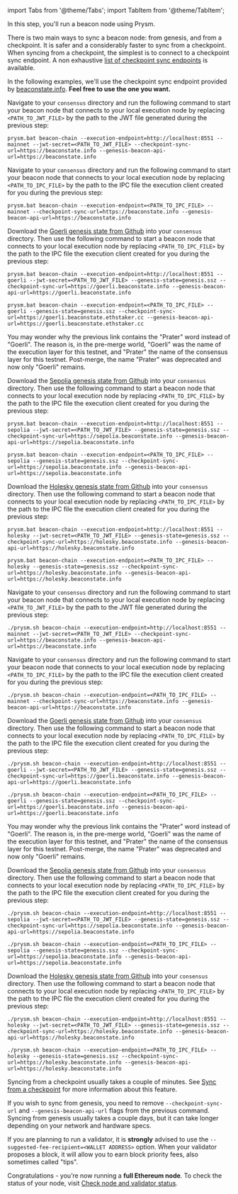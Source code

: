 import Tabs from '@theme/Tabs';
import TabItem from '@theme/TabItem';

<p className='hidden-in-jwt-guide hidden-in-mergeprep-guide'>In this step, you'll run a beacon node using Prysm.</p>
<p>There is two main ways to sync a beacon node: from genesis, and from a checkpoint. It is safer and a considerably faster to sync from a checkpoint. When syncing from a checkpoint, the simplest is to connect to a checkpoint sync endpoint. A non exhaustive <a href='https://eth-clients.github.io/checkpoint-sync-endpoints'> list of checkpoint sync endpoints</a> is available.</p>
<p>In the following examples, we'll use the checkpoint sync endpoint provided by <a href='https://beaconstate.info/'>beaconstate.info</a>. <strong>Feel free to use the one you want.</strong></p>
<Tabs groupId="os" defaultValue="others" values={[
    {label: 'Windows', value: 'win'},
    {label: 'Linux, MacOS, Arm64', value: 'others'}
]}>
  <TabItem value="win">
    <Tabs groupId="network" defaultValue="mainnet" values={[
      {label: 'Mainnet', value: 'mainnet'},
      {label: 'Goerli', value: 'goerli'},
      {label: 'Sepolia', value: 'sepolia'},
      {label: 'Holesky', value: 'holesky'}
    ]}>
      <TabItem value="mainnet">
        <Tabs groupId="protocol" defaultValue="jwt" values={[
          {label: 'JWT', value: 'jwt'},
          {label: 'IPC', value: 'ipc'}
        ]}>
          <TabItem value="jwt">
            <p>Navigate to your <code>consensus</code> directory and run the following command to start your beacon node that connects to your local execution node by replacing <code>&lt;PATH_TO_JWT_FILE&gt;</code> by the path to the JWT file generated during the previous step:</p>
            <pre><code>prysm.bat beacon-chain --execution-endpoint=http://localhost:8551 --mainnet --jwt-secret=&lt;PATH_TO_JWT_FILE&gt; --checkpoint-sync-url=https://beaconstate.info --genesis-beacon-api-url=https://beaconstate.info</code></pre>
          </TabItem>
          <TabItem value="ipc">
            <p>Navigate to your <code>consensus</code> directory and run the following command to start your beacon node that connects to your local execution node by replacing <code>&lt;PATH_TO_IPC_FILE&gt;</code> by the path to the IPC file the execution client created for you during the previous step:</p>
            <pre><code>prysm.bat beacon-chain --execution-endpoint=&lt;PATH_TO_IPC_FILE&gt; --mainnet --checkpoint-sync-url=https://beaconstate.info --genesis-beacon-api-url=https://beaconstate.info</code></pre>
          </TabItem>
        </Tabs>
      </TabItem>
      <TabItem value="goerli">
        <p className='hidden-in-jwt-guide'>Download the <a href='https://github.com/eth-clients/eth2-networks/raw/master/shared/prater/genesis.ssz'>Goerli genesis state from Github</a> into your <code>consensus</code> directory. Then use the following command to start a beacon node that connects to your local execution node by replacing <code>&lt;PATH_TO_IPC_FILE&gt;</code> by the path to the IPC file the execution client created for you during the previous step:</p>
        <Tabs groupId="protocol" defaultValue="jwt" values={[
          {label: 'JWT', value: 'jwt'},
          {label: 'IPC', value: 'ipc'}
        ]}>
          <TabItem value="jwt"><pre><code>prysm.bat beacon-chain --execution-endpoint=http://localhost:8551 --goerli --jwt-secret=&lt;PATH_TO_JWT_FILE&gt; --genesis-state=genesis.ssz --checkpoint-sync-url=https://goerli.beaconstate.info --genesis-beacon-api-url=https://goerli.beaconstate.info</code></pre></TabItem>
          <TabItem value="ipc"><pre><code>prysm.bat beacon-chain --execution-endpoint=&lt;PATH_TO_IPC_FILE&gt; --goerli --genesis-state=genesis.ssz --checkpoint-sync-url=https://goerli.beaconstate.ethstaker.cc --genesis-beacon-api-url=https://goerli.beaconstate.ethstaker.cc</code></pre></TabItem>
        </Tabs>
        <p>You may wonder why the previous link contains the "Prater" word instead of "Goerli". The reason is, in the pre-merge world, "Goerli" was the name of the execution layer for this testnet, and "Prater" the name of the consensus layer for this testnet. Post-merge, the name "Prater" was deprecated and now only "Goerli" remains.</p>
      </TabItem>
      <TabItem value="sepolia">
        <p className='hidden-in-jwt-guide'>Download the <a href='https://github.com/eth-clients/merge-testnets/blob/main/sepolia/genesis.ssz'>Sepolia genesis state from Github</a> into your <code>consensus</code> directory. Then use the following command to start a beacon node that connects to your local execution node by replacing <code>&lt;PATH_TO_IPC_FILE&gt;</code> by the path to the IPC file the execution client created for you during the previous step:</p>
        <Tabs groupId="protocol" defaultValue="jwt" values={[
          {label: 'JWT', value: 'jwt'},
          {label: 'IPC', value: 'ipc'}
        ]}>
          <TabItem value="jwt"><pre><code>prysm.bat beacon-chain --execution-endpoint=http://localhost:8551 --sepolia --jwt-secret=&lt;PATH_TO_JWT_FILE&gt; --genesis-state=genesis.ssz --checkpoint-sync-url=https://sepolia.beaconstate.info --genesis-beacon-api-url=https://sepolia.beaconstate.info</code></pre></TabItem>
          <TabItem value="ipc"><pre><code>prysm.bat beacon-chain --execution-endpoint=&lt;PATH_TO_IPC_FILE&gt; --sepolia --genesis-state=genesis.ssz --checkpoint-sync-url=https://sepolia.beaconstate.info --genesis-beacon-api-url=https://sepolia.beaconstate.info</code></pre></TabItem>
        </Tabs>
      </TabItem>
      <TabItem value="holesky">
        <p className='hidden-in-jwt-guide'>Download the <a href='https://github.com/eth-clients/holesky/blob/main/custom_config_data/genesis.ssz'>Holesky genesis state from Github</a> into your <code>consensus</code> directory. Then use the following command to start a beacon node that connects to your local execution node by replacing <code>&lt;PATH_TO_IPC_FILE&gt;</code> by the path to the IPC file the execution client created for you during the previous step:</p>
        <Tabs groupId="protocol" defaultValue="jwt" values={[
          {label: 'JWT', value: 'jwt'},
          {label: 'IPC', value: 'ipc'}
        ]}>
          <TabItem value="jwt"><pre><code>prysm.bat beacon-chain --execution-endpoint=http://localhost:8551 --holesky --jwt-secret=&lt;PATH_TO_JWT_FILE&gt; --genesis-state=genesis.ssz --checkpoint-sync-url=https://holesky.beaconstate.info --genesis-beacon-api-url=https://holesky.beaconstate.info</code></pre></TabItem>
          <TabItem value="ipc"><pre><code>prysm.bat beacon-chain --execution-endpoint=&lt;PATH_TO_IPC_FILE&gt; --holesky --genesis-state=genesis.ssz --checkpoint-sync-url=https://holesky.beaconstate.info --genesis-beacon-api-url=https://holesky.beaconstate.info</code></pre></TabItem>
        </Tabs>
      </TabItem>
    </Tabs>
  </TabItem>
  <TabItem value="others">
    <Tabs groupId="network" defaultValue="mainnet" values={[
      {label: 'Mainnet', value: 'mainnet'},
      {label: 'Goerli', value: 'goerli'},
      {label: 'Sepolia', value: 'sepolia'},
      {label: 'Holesky', value: 'holesky'}
    ]}>
      <TabItem value="mainnet">
        <Tabs groupId="protocol" defaultValue="jwt" values={[
          {label: 'JWT', value: 'jwt'},
          {label: 'IPC', value: 'ipc'}
        ]}>
          <TabItem value="jwt">
            <p>Navigate to your <code>consensus</code> directory and run the following command to start your beacon node that connects to your local execution node by replacing <code>&lt;PATH_TO_JWT_FILE&gt;</code> by the path to the JWT file generated during the previous step:</p>
            <pre><code>./prysm.sh beacon-chain --execution-endpoint=http://localhost:8551 --mainnet --jwt-secret=&lt;PATH_TO_JWT_FILE&gt; --checkpoint-sync-url=https://beaconstate.info --genesis-beacon-api-url=https://beaconstate.info</code></pre>
          </TabItem>
          <TabItem value="ipc">
            <p>Navigate to your <code>consensus</code> directory and run the following command to start your beacon node that connects to your local execution node by replacing <code>&lt;PATH_TO_IPC_FILE&gt;</code> by the path to the IPC file the execution client created for you during the previous step:</p>
            <pre><code>./prysm.sh beacon-chain --execution-endpoint=&lt;PATH_TO_IPC_FILE&gt; --mainnet --checkpoint-sync-url=https://beaconstate.info --genesis-beacon-api-url=https://beaconstate.info</code></pre>
          </TabItem>
        </Tabs>
      </TabItem>
      <TabItem value="goerli">
        <p className='hidden-in-jwt-guide'>Download the <a href='https://github.com/eth-clients/eth2-networks/raw/master/shared/prater/genesis.ssz'>Goerli genesis state from Github</a> into your <code>consensus</code> directory. Then use the following command to start a beacon node that connects to your local execution node by replacing <code>&lt;PATH_TO_IPC_FILE&gt;</code> by the path to the IPC file the execution client created for you during the previous step:</p>
        <Tabs groupId="protocol" defaultValue="jwt" values={[
          {label: 'JWT', value: 'jwt'},
          {label: 'IPC', value: 'ipc'}
          ]}>
            <TabItem value="jwt"><pre><code>./prysm.sh beacon-chain --execution-endpoint=http://localhost:8551 --goerli --jwt-secret=&lt;PATH_TO_JWT_FILE&gt; --genesis-state=genesis.ssz --checkpoint-sync-url=https://goerli.beaconstate.info --genesis-beacon-api-url=https://goerli.beaconstate.info</code></pre></TabItem>
            <TabItem value="ipc"><pre><code>./prysm.sh beacon-chain --execution-endpoint=&lt;PATH_TO_IPC_FILE&gt; --goerli --genesis-state=genesis.ssz --checkpoint-sync-url=https://goerli.beaconstate.info --genesis-beacon-api-url=https://goerli.beaconstate.info</code></pre></TabItem>
          </Tabs>
          <p>You may wonder why the previous link contains the "Prater" word instead of "Goerli". The reason is, in the pre-merge world, "Goerli" was the name of the execution layer for this testnet, and "Prater" the name of the consensus layer for this testnet. Post-merge, the name "Prater" was deprecated and now only "Goerli" remains.</p>
      </TabItem>
      <TabItem value="sepolia">
        <p className='hidden-in-jwt-guide'>Download the <a href='https://github.com/eth-clients/merge-testnets/blob/main/sepolia/genesis.ssz'>Sepolia genesis state from Github</a> into your <code>consensus</code> directory. Then use the following command to start a beacon node that connects to your local execution node by replacing <code>&lt;PATH_TO_IPC_FILE&gt;</code> by the path to the IPC file the execution client created for you during the previous step:</p>
        <Tabs groupId="protocol" defaultValue="jwt" values={[
          {label: 'JWT', value: 'jwt'},
          {label: 'IPC', value: 'ipc'}
        ]}>
          <TabItem value="jwt"><pre><code>./prysm.sh beacon-chain --execution-endpoint=http://localhost:8551 --sepolia --jwt-secret=&lt;PATH_TO_JWT_FILE&gt; --genesis-state=genesis.ssz --checkpoint-sync-url=https://sepolia.beaconstate.info --genesis-beacon-api-url=https://sepolia.beaconstate.info</code></pre></TabItem>
          <TabItem value="ipc"><pre><code>./prysm.sh beacon-chain --execution-endpoint=&lt;PATH_TO_IPC_FILE&gt; --sepolia --genesis-state=genesis.ssz --checkpoint-sync-url=https://sepolia.beaconstate.info --genesis-beacon-api-url=https://sepolia.beaconstate.info</code></pre></TabItem>
          </Tabs>
      </TabItem>
      <TabItem value="holesky">
        <p className='hidden-in-jwt-guide'>Download the <a href='https://github.com/eth-clients/holesky/blob/main/custom_config_data/genesis.ssz'>Holesky genesis state from Github</a> into your <code>consensus</code> directory. Then use the following command to start a beacon node that connects to your local execution node by replacing <code>&lt;PATH_TO_IPC_FILE&gt;</code> by the path to the IPC file the execution client created for you during the previous step:</p>
        <Tabs groupId="protocol" defaultValue="jwt" values={[
          {label: 'JWT', value: 'jwt'},
          {label: 'IPC', value: 'ipc'}
        ]}>
          <TabItem value="jwt"><pre><code>./prysm.sh beacon-chain --execution-endpoint=http://localhost:8551 --holesky --jwt-secret=&lt;PATH_TO_JWT_FILE&gt; --genesis-state=genesis.ssz --checkpoint-sync-url=https://holesky.beaconstate.info --genesis-beacon-api-url=https://holesky.beaconstate.info</code></pre></TabItem>
          <TabItem value="ipc"><pre><code>./prysm.sh beacon-chain --execution-endpoint=&lt;PATH_TO_IPC_FILE&gt; --holesky --genesis-state=genesis.ssz --checkpoint-sync-url=https://holesky.beaconstate.info --genesis-beacon-api-url=https://holesky.beaconstate.info</code></pre></TabItem>
        </Tabs>
      </TabItem>
    </Tabs>
  </TabItem>
</Tabs>

<div className='hidden-in-jwt-guide hidden-in-mergeprep-guide'>

Syncing from a checkpoint usually takes a couple of minutes. See [Sync from a checkpoint](../../prysm-usage/checkpoint-sync.md) for more information about this feature.

If you wish to sync from genesis, you need to remove <code>--checkpoint-sync-url</code> and <code>--genesis-beacon-api-url</code> flags from the previous command. Syncing from genesis usually takes a couple days, but it can take longer depending on your network and hardware specs.

If you are planning to run a validator, it is <strong>strongly</strong> advised to use the <code>--suggested-fee-recipient=<WALLET ADDRESS\></code> option. When your validator proposes a block, it will allow you to earn block priority fees, also sometimes called "tips".


<p className="hidden-in-mergeprep-guide">Congratulations - you’re now running a <strong>full Ethereum node</strong>. To check the status of your node, visit <a href='https://docs.prylabs.network/docs/monitoring/checking-status'>Check node and validator status</a>.</p>

</div>
